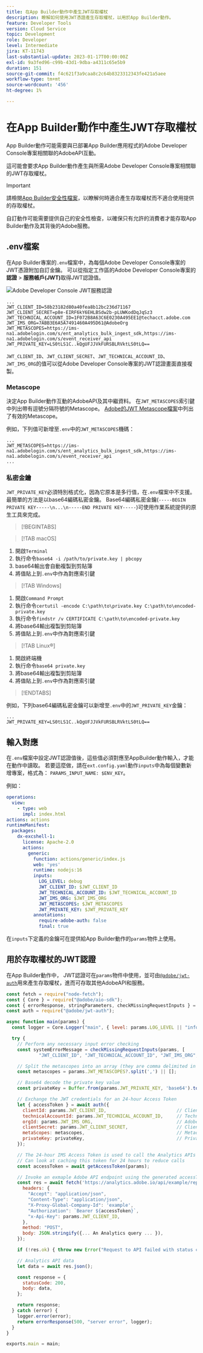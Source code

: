 ```yaml
---
title: 在App Builder動作中產生JWT存取權杖
description: 瞭解如何使用JWT憑證產生存取權杖，以用於App Builder動作。
feature: Developer Tools
version: Cloud Service
topic: Development
role: Developer
level: Intermediate
jira: KT-11743
last-substantial-update: 2023-01-17T00:00:00Z
exl-id: 9a3fed96-c99b-43d1-9dba-a4311c65e5b9
duration: 151
source-git-commit: f4c621f3a9caa8c2c64b8323312343fe421a5aee
workflow-type: tm+mt
source-wordcount: '456'
ht-degree: 1%

---
```


# 在App Builder動作中產生JWT存取權杖

App Builder動作可能需要與已部署App Builder應用程式的Adobe Developer Console專案相關聯的AdobeAPI互動。

這可能會要求App Builder動作產生與所需Adobe Developer Console專案相關聯的JWT存取權杖。

>[!IMPORTANT]
>
> 請檢閱[App Builder安全性檔案](https://developer.adobe.com/app-builder/docs/guides/security/)，以瞭解何時適合產生存取權杖而不適合使用提供的存取權杖。
>
> 自訂動作可能需要提供自己的安全性檢查，以確保只有允許的消費者才能存取App Builder動作及其背後的Adobe服務。


## .env檔案

在App Builder專案的`.env`檔案中，為每個Adobe Developer Console專案的JWT憑證附加自訂金鑰。 可以從指定工作區的Adobe Developer Console專案的&#x200B;__認證__ > __服務帳戶(JWT)__&#x200B;取得JWT認證值。

![Adobe Developer Console JWT服務認證](./assets/jwt-auth/jwt-credentials.png)

```
...
JWT_CLIENT_ID=58b23182d80a40fea8b12bc236d71167
JWT_CLIENT_SECRET=p8e-EIRF6kY6EHLBSdw2b-pLUWKodDqJqSz3
JWT_TECHNICAL_ACCOUNT_ID=1F072B8A63C6E0230A495EE1@techacct.adobe.com
JWT_IMS_ORG=7ABB3E6A5A7491460A495D61@AdobeOrg
JWT_METASCOPES=https://ims-na1.adobelogin.com/s/ent_analytics_bulk_ingest_sdk,https://ims-na1.adobelogin.com/s/event_receiver_api
JWT_PRIVATE_KEY=LS0tLS1C..kQgUFJJVkFURSBLRVktLS0tLQ==
```

`JWT_CLIENT_ID`、`JWT_CLIENT_SECRET`、`JWT_TECHNICAL_ACCOUNT_ID`、`JWT_IMS_ORG`的值可以從Adobe Developer Console專案的JWT認證畫面直接複製。

### Metascope

決定App Builder動作互動的AdobeAPI及其中繼資料。 在`JWT_METASCOPES`索引鍵中列出帶有逗號分隔符號的Metascope。 [Adobe的JWT Metascope檔案](https://developer.adobe.com/developer-console/docs/guides/authentication/JWT/Scopes/)中列出了有效的Metascope。


例如，下列值可新增至`.env`中的`JWT_METASCOPES`機碼：

```
...
JWT_METASCOPES=https://ims-na1.adobelogin.com/s/ent_analytics_bulk_ingest_sdk,https://ims-na1.adobelogin.com/s/event_receiver_api
...
```

### 私密金鑰

`JWT_PRIVATE_KEY`必須特別格式化，因為它原本是多行值，在`.env`檔案中不支援。 最簡單的方法是以base64編碼私密金鑰。 Base64編碼私密金鑰(`-----BEGIN PRIVATE KEY-----\n...\n-----END PRIVATE KEY-----`)可使用作業系統提供的原生工具來完成。

>[!BEGINTABS]

>[!TAB macOS]

1. 開啟`Terminal`
1. 執行命令`base64 -i /path/to/private.key | pbcopy`
1. base64輸出會自動複製到剪貼簿
1. 將值貼上到`.env`中作為對應索引鍵

>[!TAB Windows]

1. 開啟`Command Prompt`
1. 執行命令`certutil -encode C:\path\to\private.key C:\path\to\encoded-private.key`
1. 執行命令`findstr /v CERTIFICATE C:\path\to\encoded-private.key`
1. 將base64輸出複製到剪貼簿
1. 將值貼上到`.env`中作為對應索引鍵

>[!TAB Linux®]

1. 開啟終端機
1. 執行命令`base64 private.key`
1. 將base64輸出複製到剪貼簿
1. 將值貼上到`.env`中作為對應索引鍵

>[!ENDTABS]

例如，下列base64編碼私密金鑰可以新增至`.env`中的`JWT_PRIVATE_KEY`金鑰：

```
...
JWT_PRIVATE_KEY=LS0tLS1C..kQgUFJJVkFURSBLRVktLS0tLQ==
```

## 輸入對應

在`.env`檔案中設定JWT認證值後，這些值必須對應至AppBuilder動作輸入，才能在動作中讀取。 若要這麼做，請在`ext.config.yaml`動作`inputs`中為每個變數新增專案，格式為： `PARAMS_INPUT_NAME: $ENV_KEY`。

例如：

```yaml
operations:
  view:
    - type: web
      impl: index.html
actions: actions
runtimeManifest:
  packages:
    dx-excshell-1:
      license: Apache-2.0
      actions:
        generic:
          function: actions/generic/index.js
          web: 'yes'
          runtime: nodejs:16
          inputs:
            LOG_LEVEL: debug
            JWT_CLIENT_ID: $JWT_CLIENT_ID
            JWT_TECHNICAL_ACCOUNT_ID: $JWT_TECHNICAL_ACCOUNT_ID
            JWT_IMS_ORG: $JWT_IMS_ORG
            JWT_METASCOPES: $JWT_METASCOPES
            JWT_PRIVATE_KEY: $JWT_PRIVATE_KEY
          annotations:
            require-adobe-auth: false
            final: true
```

在`inputs`下定義的金鑰可在提供給App Builder動作的`params`物件上使用。


## 用於存取權杖的JWT認證

在App Builder動作中， JWT認證可在`params`物件中使用，並可由[`@adobe/jwt-auth`](https://www.npmjs.com/package/@adobe/jwt-auth)用來產生存取權杖，進而可存取其他AdobeAPI和服務。

```javascript
const fetch = require("node-fetch");
const { Core } = require("@adobe/aio-sdk");
const { errorResponse, stringParameters, checkMissingRequestInputs } = require("../utils");
const auth = require("@adobe/jwt-auth");

async function main(params) {
  const logger = Core.Logger("main", { level: params.LOG_LEVEL || "info" });

  try {
    // Perform any necessary input error checking
    const systemErrorMessage = checkMissingRequestInputs(params, [
            "JWT_CLIENT_ID", "JWT_TECHNICAL_ACCOUNT_ID", "JWT_IMS_ORG", "JWT_CLIENT_SECRET", "JWT_METASCOPES", "JWT_PRIVATE_KEY"], []);

    // Split the metascopes into an array (they are comma delimited in the .env file)
    const metascopes = params.JWT_METASCOPES?.split(',') || [];

    // Base64 decode the private key value
    const privateKey = Buffer.from(params.JWT_PRIVATE_KEY, 'base64').toString('utf-8');

    // Exchange the JWT credentials for an 24-hour Access Token
    let { accessToken } = await auth({
      clientId: params.JWT_CLIENT_ID,                          // Client Id
      technicalAccountId: params.JWT_TECHNICAL_ACCOUNT_ID,     // Technical Account Id
      orgId: params.JWT_IMS_ORG,                               // Adobe IMS Org Id
      clientSecret: params.JWT_CLIENT_SECRET,                  // Client Secret
      metaScopes: metascopes,                                  // Metadcopes defining level of access the access token should provide
      privateKey: privateKey,                                  // Private Key to sign the JWT
    });

    // The 24-hour IMS Access Token is used to call the Analytics APIs
    // Can look at caching this token for 24 hours to reduce calls
    const accessToken = await getAccessToken(params);

    // Invoke an exmaple Adobe API endpoint using the generated accessToken
    const res = await fetch('https://analytics.adobe.io/api/example/reports', {
      headers: {
        "Accept": "application/json",
        "Content-Type": "application/json",
        "X-Proxy-Global-Company-Id": 'example',
        "Authorization": `Bearer ${accessToken}`,
        "x-Api-Key": params.JWT_CLIENT_ID,
      },
      method: "POST",
      body: JSON.stringify({... An Analytics query ... }),
    });

    if (!res.ok) { throw new Error("Request to API failed with status code " + res.status);}

    // Analytics API data
    let data = await res.json();

    const response = {
      statusCode: 200,
      body: data,
    };

    return response;
  } catch (error) {
    logger.error(error);
    return errorResponse(500, "server error", logger);
  }
}

exports.main = main;
```
